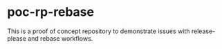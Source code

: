 # poc-rp-rebase

This is a proof of concept repository to demonstrate issues with release-please and rebase workflows.